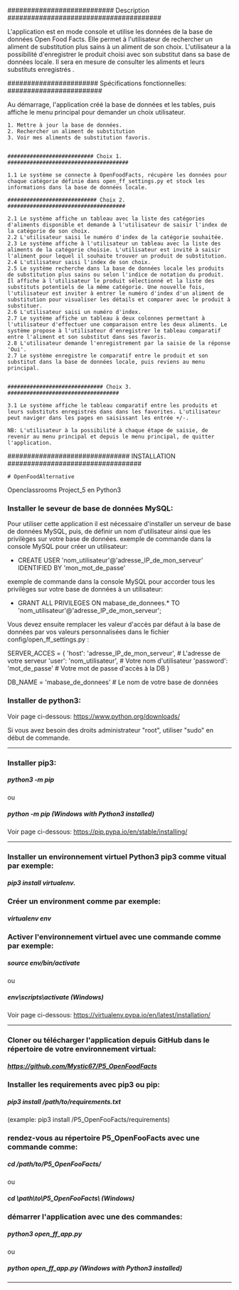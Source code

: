 ########################### Description #######################################

L'application est en mode console et utilise les données de la base de données Open Food Facts. Elle permet à l'utilisateur de rechercher un aliment de substitution plus sains à un aliment de son choix. L'utilisateur a la possibilité d'enregistrer le produit choisi avec son substitut dans sa base de données locale. Il sera en mesure de consulter les aliments et leurs substituts enregistrés .  


####################### Spécifications fonctionnelles: ########################

Au démarrage, l'application créé la base de données et les tables, puis affiche le menu principal pour demander un choix utilisateur.

    1. Mettre à jour la base de données.
    2. Rechercher un aliment de substitution
    3. Voir mes aliments de substitution favoris.


    ########################### Choix 1. ######################################

    1.1 Le système se connecte à OpenFoodFacts, récupère les données pour chaque catégorie définie dans open_ff_settings.py et stock les informations dans la base de données locale.

    ############################ Choix 2. #####################################

    2.1 Le système affiche un tableau avec la liste des catégories d'aliments disponible et demande à l'utilisateur de saisir l'index de la catégorie de son choix.
    2.2 L'utilisateur saisi le numéro d'index de la catégorie souhaitée.
    2.3 Le système affiche à l'utilisateur un tableau avec la liste des aliments de la catégorie choisie. L'utilisateur est invité à saisir l'aliment pour lequel il souhaite trouver un produit de substitution.
    2.4 L'utilisateur saisi l'index de son choix.
    2.5 Le système recherche dans la base de données locale les produits de substitution plus sains ou selon l'indice de notation du produit. Il affiche à l'utilisateur le produit sélectionné et la liste des substituts potentiels de la même catégorie. Une nouvelle fois, l'utilisateur est inviter à entrer le numéro d'index d'un aliment de substitution pour visualiser les détails et comparer avec le produit à substituer.
    2.6 L'utilisateur saisi un numéro d'index.
    2.7 Le système affiche un tableau à deux colonnes permettant à l'utilisateur d'effectuer une comparaison entre les deux aliments. Le système propose à l'utilisateur d'enregistrer le tableau comparatif entre l'aliment et son substitut dans ses favoris.
    2.8 L'utilisateur demande l'enregistrement par la saisie de la réponse 'Oui'.  
    2.7 Le système enregistre le comparatif entre le produit et son substitut dans la base de données locale, puis reviens au menu principal.


    ############################## Choix 3. ###################################

    3.1 Le système affiche le tableau comparatif entre les produits et leurs substituts enregistrés dans dans les favorites. L'utilisateur peut naviger dans les pages en saisissant les entrée +/-.

    NB: L'utilisateur à la possibilité à chaque étape de saisie, de revenir au menu principal et depuis le menu principal, de quitter l'application.


############################### INSTALLATION ##################################

    # OpenFoodAlternative
Openclassrooms Project_5 en Python3

### Installer le seveur de base de données MySQL:
Pour utiliser  cette application il est nécessaire d'installer un serveur de base de données MySQL, puis, de définir un nom d'utilisateur ainsi que les privilèges sur votre base de données.
exemple de commande dans la console MySQL pour créer un utilisateur:
- CREATE USER 'nom_utilisateur'@'adresse_IP_de_mon_serveur' IDENTIFIED BY 'mon_mot_de_passe'

exemple de commande dans la console MySQL pour accorder tous les privilèges sur votre base de données à un utilisateur:
- GRANT ALL PRIVILEGES ON mabase_de_donnees.* TO 'nom_utilisateur'@'adresse_IP_de_mon_serveur';

Vous devez ensuite remplacer les valeur d'accès par défaut à la base de données par vos valeurs personnalisées dans le fichier config/open_ff_settings.py :

SERVER_ACCES = {
  'host': 'adresse_IP_de_mon_serveur',     # L'adresse de votre serveur
  'user': 'nom_utilisateur',               # Votre nom d'utilisateur
  'password': 'mot_de_passe'               # Votre mot de passe d'accès à la DB
}

DB_NAME = 'mabase_de_donnees'              # Le nom de votre base de données


### Installer de python3:
Voir page ci-dessous:
https://www.python.org/downloads/

Si vous avez besoin des droits administrateur "root", utiliser "sudo" en début de commande.
__________________________________________________________________________________________________________________________
### Installer pip3:
  ##### python3 -m pip
  ou
  ##### python -m pip (Windows with Python3 installed)
Voir page ci-dessous:
https://pip.pypa.io/en/stable/installing/
___________________________________________________________________________________________________________________________
### Installer un environnement virtuel Python3 pip3 comme vitual par exemple:
  ##### pip3 install virtualenv.

### Créer un environment comme par exemple:
  ##### virtualenv env

### Activer l'environnement virtuel avec une commande comme par exemple:
  ##### source env/bin/activate
  ou
  ##### env\scripts\activate (Windows)
Voir page ci-dessous:
https://virtualenv.pypa.io/en/latest/installation/
____________________________________________________________________________________________________________________________
### Cloner ou télécharger l'application depuis GitHub dans le répertoire de votre environnement virtual:
  ##### https://github.com/Mystic67/P5_OpenFoodFacts

### Installer les requirements avec pip3 ou pip:
  ##### pip3 install /path/to/requirements.txt   
  (example: pip3 install /P5_OpenFooFacts/requirements)

### rendez-vous au répertoire P5_OpenFooFacts avec une commande comme:
  ##### cd /path/to/P5_OpenFooFacts/
  ou
  ##### cd \path\to\P5_OpenFooFacts\   (Windows)

### démarrer l'application avec une des commandes:
  ##### python3 open_ff_app.py
  ou
  ##### python open_ff_app.py (Windows with Python3 installed)
__________________________________________________________________________________________________________________________
